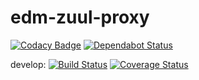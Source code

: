 # edm-zuul-proxy
[![Codacy Badge](https://api.codacy.com/project/badge/Grade/6373db7b6557414f89a28cb57a374c38)](https://app.codacy.com/app/uw-it-edm/edm-zuul-proxy?utm_source=github.com&utm_medium=referral&utm_content=uw-it-edm/edm-zuul-proxy&utm_campaign=Badge_Grade_Settings)
[![Dependabot Status](https://api.dependabot.com/badges/status?host=github&repo=uw-it-edm/edm-zuul-proxy)](https://dependabot.com)

develop: [![Build Status](https://travis-ci.org/uw-it-edm/edm-zuul-proxy.svg?branch=develop)](https://travis-ci.org/uw-it-edm/edm-zuul-proxy) [![Coverage Status](https://coveralls.io/repos/github/uw-it-edm/edm-zuul-proxy/badge.svg?branch=develop)](https://coveralls.io/github/uw-it-edm/edm-zuul-proxy?branch=develop)
